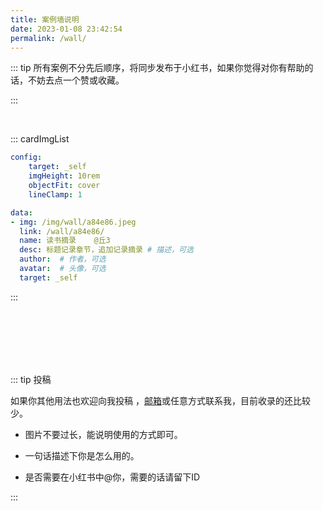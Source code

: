 ```yaml
---
title: 案例墙说明
date: 2023-01-08 23:42:54
permalink: /wall/
---
```


<!-- > 会有用户问我：该怎么用这个app，但其实并没有固定答案，每个人的记录习惯都不一样。事线的特点是多项目、时间线排列。 -->

::: tip
所有案例不分先后顺序，将同步发布于小红书，如果你觉得对你有帮助的话，不妨去点一个赞或收藏。

:::

<br>


::: cardImgList
```yaml
config:
    target: _self
    imgHeight: 10rem
    objectFit: cover
    lineClamp: 1

data:
- img: /img/wall/a84e86.jpeg
  link: /wall/a84e86/
  name: 读书摘录    @丘3
  desc: 标题记录章节，追加记录摘录 # 描述，可选
  author:  # 作者，可选
  avatar:  # 头像，可选
  target: _self

```
:::

<br><br><br><br><br>

::: tip 投稿

如果你其他用法也欢迎向我投稿 ，[邮箱](mailto:jiaolong_wang@foxmail.com)或任意方式联系我，目前收录的还比较少。

- 图片不要过长，能说明使用的方式即可。

- 一句话描述下你是怎么用的。

- 是否需要在小红书中@你，需要的话请留下ID

:::